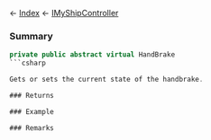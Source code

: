 ← [Index](Api-Index) ← [IMyShipController](Sandbox.ModAPI.Ingame.IMyShipController)

### Summary

```csharp
private public abstract virtual HandBrake
```csharp

Gets or sets the current state of the handbrake.

### Returns

### Example

### Remarks

